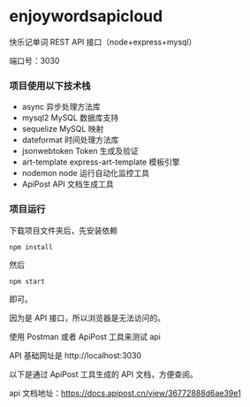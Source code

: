 # enjoywordsapicloud

快乐记单词 REST API 接口（node+express+mysql）

端口号：3030

### 项目使用以下技术栈

- async 异步处理方法库
- mysql2 MySQL 数据库支持
- sequelize MySQL 映射
- dateformat 时间处理方法库
- jsonwebtoken Token 生成及验证
- art-template express-art-template 模板引擎
- nodemon node 运行自动化监控工具
- ApiPost API 文档生成工具

### 项目运行

下载项目文件夹后，先安装依赖

```
npm install
```

然后

```
npm start
```

即可。

因为是 API 接口，所以浏览器是无法访问的。

使用 Postman 或者 ApiPost 工具来测试 api

API 基础网址是 http://localhost:3030

以下是通过 ApiPost 工具生成的 API 文档，方便查阅。

api 文档地址：https://docs.apipost.cn/view/36772888d6ae39e1
